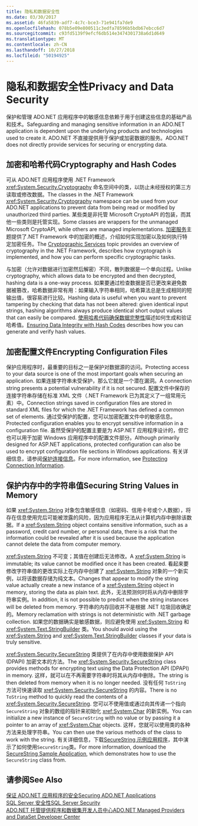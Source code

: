```yaml
---
title: 隐私和数据安全性
ms.date: 03/30/2017
ms.assetid: 46fa5839-adf7-4c7c-bce3-71e941fa7de9
ms.openlocfilehash: 078b5e09e800511c3edfa78596b5bdb67ebcc6d7
ms.sourcegitcommit: c93fd5139f9efcf6db514e3474301738a6d1d649
ms.translationtype: MT
ms.contentlocale: zh-CN
ms.lasthandoff: 10/27/2018
ms.locfileid: "50194925"
---
```

# <a name="privacy-and-data-security"></a><span data-ttu-id="29356-102">隐私和数据安全性</span><span class="sxs-lookup"><span data-stu-id="29356-102">Privacy and Data Security</span></span>
<span data-ttu-id="29356-103">保护和管理 ADO.NET 应用程序中的敏感信息依赖于用于创建这些信息的基础产品和技术。</span><span class="sxs-lookup"><span data-stu-id="29356-103">Safeguarding and managing sensitive information in an ADO.NET application is dependent upon the underlying products and technologies used to create it.</span></span> <span data-ttu-id="29356-104">ADO.NET 不直接提供用于保护或加密数据的服务。</span><span class="sxs-lookup"><span data-stu-id="29356-104">ADO.NET does not directly provide services for securing or encrypting data.</span></span>  
  
## <a name="cryptography-and-hash-codes"></a><span data-ttu-id="29356-105">加密和哈希代码</span><span class="sxs-lookup"><span data-stu-id="29356-105">Cryptography and Hash Codes</span></span>  
 <span data-ttu-id="29356-106">可从 ADO.NET 应用程序使用 .NET Framework <xref:System.Security.Cryptography> 命名空间中的类，以防止未经授权的第三方读取或修改数据。</span><span class="sxs-lookup"><span data-stu-id="29356-106">The classes in the .NET Framework <xref:System.Security.Cryptography> namespace can be used from your ADO.NET applications to prevent data from being read or modified by unauthorized third parties.</span></span> <span data-ttu-id="29356-107">某些类是非托管 Microsoft CryptoAPI 的包装，而其他一些类则是托管实现。</span><span class="sxs-lookup"><span data-stu-id="29356-107">Some classes are wrappers for the unmanaged Microsoft CryptoAPI, while others are managed implementations.</span></span> <span data-ttu-id="29356-108">[加密服务](../../../../docs/standard/security/cryptographic-services.md)主题提供了.NET Framework 中的加密的概述，介绍如何实现加密以及如何执行特定加密任务。</span><span class="sxs-lookup"><span data-stu-id="29356-108">The [Cryptographic Services](../../../../docs/standard/security/cryptographic-services.md) topic provides an overview of cryptography in the .NET Framework, describes how cryptograph is implemented, and how you can perform specific cryptographic tasks.</span></span>  
  
 <span data-ttu-id="29356-109">与加密（允许对数据进行加密然后解密）不同，散列数据是一个单向过程。</span><span class="sxs-lookup"><span data-stu-id="29356-109">Unlike cryptography, which allows data to be encrypted and then decrypted, hashing data is a one-way process.</span></span> <span data-ttu-id="29356-110">如果要通过检查数据是否已更改来避免数据被篡改，哈希数据非常有用：如果输入字符串相同，哈希算法总是生成相同的短输出值，很容易进行比较。</span><span class="sxs-lookup"><span data-stu-id="29356-110">Hashing data is useful when you want to prevent tampering by checking that data has not been altered: given identical input strings, hashing algorithms always produce identical short output values that can easily be compared.</span></span> <span data-ttu-id="29356-111">[使用哈希代码确保数据完整性](../../../../docs/standard/security/ensuring-data-integrity-with-hash-codes.md)描述如何生成和验证哈希值。</span><span class="sxs-lookup"><span data-stu-id="29356-111">[Ensuring Data Integrity with Hash Codes](../../../../docs/standard/security/ensuring-data-integrity-with-hash-codes.md) describes how you can generate and verify hash values.</span></span>  
  
## <a name="encrypting-configuration-files"></a><span data-ttu-id="29356-112">加密配置文件</span><span class="sxs-lookup"><span data-stu-id="29356-112">Encrypting Configuration Files</span></span>  
 <span data-ttu-id="29356-113">保护应用程序时，最重要的目标之一是保护对数据源的访问。</span><span class="sxs-lookup"><span data-stu-id="29356-113">Protecting access to your data source is one of the most important goals when securing an application.</span></span> <span data-ttu-id="29356-114">如果连接字符串未受保护，那么它就是一个潜在漏洞。</span><span class="sxs-lookup"><span data-stu-id="29356-114">A connection string presents a potential vulnerability if it is not secured.</span></span> <span data-ttu-id="29356-115">配置文件中保存的连接字符串存储在标准 XML 文件（.NET Framework 已为其定义了一组常用元素）中。</span><span class="sxs-lookup"><span data-stu-id="29356-115">Connection strings saved in configuration files are stored in standard XML files for which the .NET Framework has defined a common set of elements.</span></span> <span data-ttu-id="29356-116">通过受保护的配置，您可以加密配置文件中的敏感信息。</span><span class="sxs-lookup"><span data-stu-id="29356-116">Protected configuration enables you to encrypt sensitive information in a configuration file.</span></span> <span data-ttu-id="29356-117">虽然受保护的配置主要是为 ASP.NET 应用程序设计的，但它也可以用于加密 Windows 应用程序中的配置文件部分。</span><span class="sxs-lookup"><span data-stu-id="29356-117">Although primarily designed for ASP.NET applications, protected configuration can also be used to encrypt configuration file sections in Windows applications.</span></span> <span data-ttu-id="29356-118">有关详细信息，请参阅[保护连接信息](../../../../docs/framework/data/adonet/protecting-connection-information.md)。</span><span class="sxs-lookup"><span data-stu-id="29356-118">For more information, see [Protecting Connection Information](../../../../docs/framework/data/adonet/protecting-connection-information.md).</span></span>  
  
## <a name="securing-string-values-in-memory"></a><span data-ttu-id="29356-119">保护内存中的字符串值</span><span class="sxs-lookup"><span data-stu-id="29356-119">Securing String Values in Memory</span></span>  
 <span data-ttu-id="29356-120">如果 <xref:System.String> 对象包含敏感信息（如密码、信用卡号或个人数据），将存在信息使用完后可能被泄露的风险，因为应用程序无法从计算机内存中删除该数据。</span><span class="sxs-lookup"><span data-stu-id="29356-120">If a <xref:System.String> object contains sensitive information, such as a password, credit card number, or personal data, there is a risk that the information could be revealed after it is used because the application cannot delete the data from computer memory.</span></span>  
  
 <span data-ttu-id="29356-121"><xref:System.String> 不可变；其值在创建后无法修改。</span><span class="sxs-lookup"><span data-stu-id="29356-121">A <xref:System.String> is immutable; its value cannot be modified once it has been created.</span></span> <span data-ttu-id="29356-122">看起来要修改字符串值的更改实际上在内存中创建了 <xref:System.String> 对象的一个新实例，以将该数据存储为纯文本。</span><span class="sxs-lookup"><span data-stu-id="29356-122">Changes that appear to modify the string value actually create a new instance of a <xref:System.String> object in memory, storing the data as plain text.</span></span> <span data-ttu-id="29356-123">此外，无法预测何时将从内存中删除字符串实例。</span><span class="sxs-lookup"><span data-stu-id="29356-123">In addition, it is not possible to predict when the string instances will be deleted from memory.</span></span> <span data-ttu-id="29356-124">字符串的内存回收并不是根据 .NET 垃圾回收确定的。</span><span class="sxs-lookup"><span data-stu-id="29356-124">Memory reclamation with strings is not deterministic with .NET garbage collection.</span></span> <span data-ttu-id="29356-125">如果您的数据确实是敏感数据，则应避免使用 <xref:System.String> 和 <xref:System.Text.StringBuilder> 类。</span><span class="sxs-lookup"><span data-stu-id="29356-125">You should avoid using the <xref:System.String> and <xref:System.Text.StringBuilder> classes if your data is truly sensitive.</span></span>  
  
 <span data-ttu-id="29356-126"><xref:System.Security.SecureString> 类提供了在内存中使用数据保护 API (DPAPI) 加密文本的方法。</span><span class="sxs-lookup"><span data-stu-id="29356-126">The <xref:System.Security.SecureString> class provides methods for encrypting text using the Data Protection API (DPAPI) in memory.</span></span> <span data-ttu-id="29356-127">这样，就可以在不再需要字符串时将其从内存中删除。</span><span class="sxs-lookup"><span data-stu-id="29356-127">The string is then deleted from memory when it is no longer needed.</span></span> <span data-ttu-id="29356-128">没有任何 `ToString` 方法可快速读取 <xref:System.Security.SecureString> 的内容。</span><span class="sxs-lookup"><span data-stu-id="29356-128">There is no `ToString` method to quickly read the contents of a <xref:System.Security.SecureString>.</span></span> <span data-ttu-id="29356-129">您可以不使用值或通过向其传递一个指向 `SecureString` 对象的数组的指针来初始化 <xref:System.Char> 的新实例。</span><span class="sxs-lookup"><span data-stu-id="29356-129">You can initialize a new instance of `SecureString` with no value or by passing it a pointer to an array of <xref:System.Char> objects.</span></span> <span data-ttu-id="29356-130">这样，您就可以使用类的各种方法来处理字符串。</span><span class="sxs-lookup"><span data-stu-id="29356-130">You can then use the various methods of the class to work with the string.</span></span> <span data-ttu-id="29356-131">有关详细信息，下载[SecureString 示例应用程序](https://go.microsoft.com/fwlink/?LinkId=120418)，其中演示了如何使用`SecureString`类。</span><span class="sxs-lookup"><span data-stu-id="29356-131">For more information, download the [SecureString Sample Application](https://go.microsoft.com/fwlink/?LinkId=120418), which demonstrates how to use the `SecureString` class from.</span></span>  
  
## <a name="see-also"></a><span data-ttu-id="29356-132">请参阅</span><span class="sxs-lookup"><span data-stu-id="29356-132">See Also</span></span>  
 [<span data-ttu-id="29356-133">保证 ADO.NET 应用程序的安全</span><span class="sxs-lookup"><span data-stu-id="29356-133">Securing ADO.NET Applications</span></span>](../../../../docs/framework/data/adonet/securing-ado-net-applications.md)  
 [<span data-ttu-id="29356-134">SQL Server 安全性</span><span class="sxs-lookup"><span data-stu-id="29356-134">SQL Server Security</span></span>](../../../../docs/framework/data/adonet/sql/sql-server-security.md)  
 [<span data-ttu-id="29356-135">ADO.NET 托管提供程序和数据集开发人员中心</span><span class="sxs-lookup"><span data-stu-id="29356-135">ADO.NET Managed Providers and DataSet Developer Center</span></span>](https://go.microsoft.com/fwlink/?LinkId=217917)
